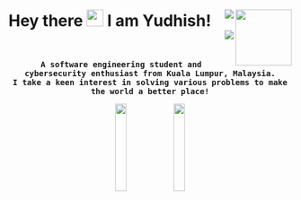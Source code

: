 <h1 align='left'>
  Hey there <img width='30px' src="https://media.giphy.com/media/hvRJCLFzcasrR4ia7z/giphy.gif" width="25px"> I am Yudhish! <img align='right' width='100px'src="https://badges.pufler.dev/visits/alexandresanlim/alexandresanlim"> 
  <a href="mailto:tectrixtech2@gmail.com">
  <img align='right' src="https://img.shields.io/badge/Gmail-%23D14836.svg?&style=for-the-badge&logo=gmail&logoColor=white">
</a>&nbsp;&nbsp;
<a href="https://www.linkedin.com/in/yudhishmaran/"> 
  <img align='right' src="https://img.shields.io/badge/LinkedIn-0077B5?style=for-the-badge&logo=linkedin&logoColor=white" >
</a>&nbsp;&nbsp;  
</h1>

<samp>
<p align='center'>
  <b align='justify'>A software engineering student and cybersecurity enthusiast from Kuala Lumpur, Malaysia.</b></br>
  <b>I take a keen interest in solving various problems to make the world a better place!</b>
</p>
  </samp>






<p align='center'>
  <a href="#"><img width='20%'src="https://github-readme-stats.vercel.app/api?username=yudhishmaran&show_icons=true&count_private=true&theme=dark"></a>
  <a href="#"><img width='20%' src="https://github-readme-stats.vercel.app/api/top-langs/?username=yudhishmaran&show_icons=true&count_private=true&theme=dark"></a>
</p>







<!--
**Tectrix-tech/Tectrix-tech** is a ✨ _special_ ✨ repository because its `README.md` (this file) appears on your GitHub profile.

Here are some ideas to get you started:

- 🔭 I’m currently working on ...
- 🌱 I’m currently learning ...
- 👯 I’m looking to collaborate on ...
- 🤔 I’m looking for help with ...>
- 💬 Ask me about ...
- 📫 How to reach me: ...
- 😄 Pronouns: ...
- ⚡ Fun fact: ...
-->
